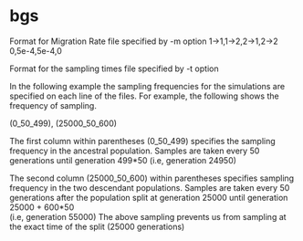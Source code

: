 bgs
===
Format for Migration Rate file specified by -m option
1->1,1->2,2->1,2->2
0,5e-4,5e-4,0

Format for the sampling times file specified by -t option

In the following example the sampling frequencies for the simulations are specified on each line of the
files. For example, the following shows the frequency of sampling.

(0_50_499), (25000_50_600)

The first column within parentheses (0_50_499) specifies the sampling frequency in the ancestral population.
Samples are taken every 50 generations until generation 499*50 (i.e, generation 24950)

The second column (25000_50_600) within parentheses specifies sampling frequency in the two descendant populations.
Samples are taken every 50 generations after the population split at generation 25000 until generation 25000 + 600*50  
(i.e, generation 55000)
The above sampling prevents us from sampling at the exact time of the split (25000 generations)


